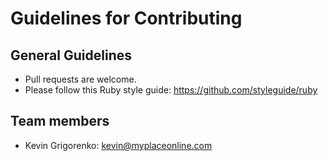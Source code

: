 # Guidelines for Contributing

## General Guidelines

* Pull requests are welcome.
* Please follow this Ruby style guide: https://github.com/styleguide/ruby

## Team members

* Kevin Grigorenko: kevin@myplaceonline.com
